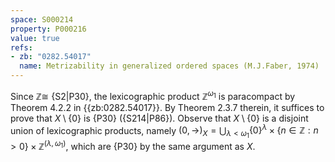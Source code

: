 ```yaml
---
space: S000214
property: P000216
value: true
refs:
- zb: "0282.54017"
  name: Metrizability in generalized ordered spaces (M.J.Faber, 1974)
---
```


Since $\mathbb Z\cong$ {S2|P30},
the lexicographic product $\mathbb Z^{\omega_1}$ is paracompact
by Theorem 4.2.2 in {{zb:0282.54017}}.
By Theorem 2.3.7 therein, it suffices to prove that $X\setminus\{0\}$
is {P30} ({S214|P86}).
Observe that  $X\setminus\{0\}$ is a disjoint union of lexicographic
products, namely
$(0,\rightarrow)_X=\bigcup_{\lambda<\omega_1} \{0\}^{\lambda}\times\{n\in\mathbb Z: n>0\}\times \mathbb Z^{(\lambda,\omega_1)}$,
which are {P30} by the same argument as $X$.
